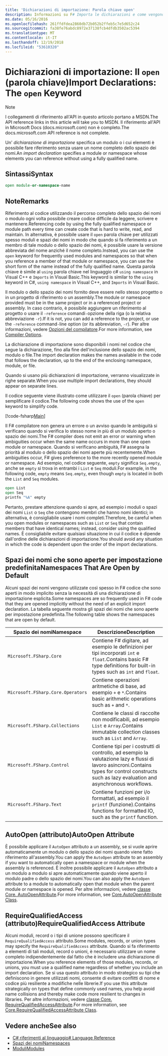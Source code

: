 ```yaml
---
title: 'Dichiarazioni di importazione: Parola chiave open'
description: Informazioni su F# Importa le dichiarazioni e come vengono specificati un modulo o i cui elementi è possibile fare riferimento senza usare un nome completo dello spazio dei nomi.
ms.date: 05/16/2016
ms.openlocfilehash: 261ffdfdea2860db72b052b2ffeb5c7e5d652c24
ms.sourcegitcommit: fa38fe76abdc8972e37138fcb4dfdb3502ac5394
ms.translationtype: MT
ms.contentlocale: it-IT
ms.lasthandoff: 12/19/2018
ms.locfileid: "53610320"
---
```

# <a name="import-declarations-the-open-keyword"></a><span data-ttu-id="6d8c1-103">Dichiarazioni di importazione: Il `open` (parola chiave)</span><span class="sxs-lookup"><span data-stu-id="6d8c1-103">Import Declarations: The `open` Keyword</span></span>

> [!NOTE]
> <span data-ttu-id="6d8c1-104">I collegamenti di riferimento all'API in questo articolo portano a MSDN.</span><span class="sxs-lookup"><span data-stu-id="6d8c1-104">The API reference links in this article will take you to MSDN.</span></span>  <span data-ttu-id="6d8c1-105">Il riferimento all'API in Microsoft Docs (docs.microsoft.com) non è completo.</span><span class="sxs-lookup"><span data-stu-id="6d8c1-105">The docs.microsoft.com API reference is not complete.</span></span>

<span data-ttu-id="6d8c1-106">Un' *dichiarazione di importazione* specifica un modulo o i cui elementi è possibile fare riferimento senza usare un nome completo dello spazio dei nomi.</span><span class="sxs-lookup"><span data-stu-id="6d8c1-106">An *import declaration* specifies a module or namespace whose elements you can reference without using a fully qualified name.</span></span>

## <a name="syntax"></a><span data-ttu-id="6d8c1-107">Sintassi</span><span class="sxs-lookup"><span data-stu-id="6d8c1-107">Syntax</span></span>

```fsharp
open module-or-namespace-name
```

## <a name="remarks"></a><span data-ttu-id="6d8c1-108">Note</span><span class="sxs-lookup"><span data-stu-id="6d8c1-108">Remarks</span></span>

<span data-ttu-id="6d8c1-109">Riferimento al codice utilizzando il percorso completo dello spazio dei nomi o modulo ogni volta possibile creare codice difficile da leggere, scrivere e mantenere.</span><span class="sxs-lookup"><span data-stu-id="6d8c1-109">Referencing code by using the fully qualified namespace or module path every time can create code that is hard to write, read, and maintain.</span></span> <span data-ttu-id="6d8c1-110">In alternativa, è possibile usare il `open` parola chiave per utilizzati spesso moduli e spazi dei nomi in modo che quando si fa riferimento a un membro di tale modulo o dello spazio dei nomi, è possibile usare la versione abbreviata del nome anziché il nome completo.</span><span class="sxs-lookup"><span data-stu-id="6d8c1-110">Instead, you can use the `open` keyword for frequently used modules and namespaces so that when you reference a member of that module or namespace, you can use the short form of the name instead of the fully qualified name.</span></span> <span data-ttu-id="6d8c1-111">Questa parola chiave è simile al `using` parola chiave nel linguaggio c# `using namespace` in Visual C++ e `Imports` in Visual Basic.</span><span class="sxs-lookup"><span data-stu-id="6d8c1-111">This keyword is similar to the `using` keyword in C#, `using namespace` in Visual C++, and `Imports` in Visual Basic.</span></span>

<span data-ttu-id="6d8c1-112">Il modulo o dello spazio dei nomi fornito deve essere nello stesso progetto o in un progetto di riferimento o un assembly.</span><span class="sxs-lookup"><span data-stu-id="6d8c1-112">The module or namespace provided must be in the same project or in a referenced project or assembly.</span></span> <span data-ttu-id="6d8c1-113">In caso contrario, è possibile aggiungere un riferimento al progetto o usare il `-reference` comandi`-`opzione della riga (o la relativa abbreviazione `-r`).</span><span class="sxs-lookup"><span data-stu-id="6d8c1-113">If it is not, you can add a reference to the project, or use the `-reference` command`-`line option (or its abbreviation, `-r`).</span></span> <span data-ttu-id="6d8c1-114">Per altre informazioni, vedere [Opzioni del compilatore](compiler-options.md).</span><span class="sxs-lookup"><span data-stu-id="6d8c1-114">For more information, see [Compiler Options](compiler-options.md).</span></span>

<span data-ttu-id="6d8c1-115">La dichiarazione di importazione sono disponibili i nomi nel codice che segue la dichiarazione, fino alla fine dell'inclusione dello spazio dei nomi, modulo o file.</span><span class="sxs-lookup"><span data-stu-id="6d8c1-115">The import declaration makes the names available in the code that follows the declaration, up to the end of the enclosing namespace, module, or file.</span></span>

<span data-ttu-id="6d8c1-116">Quando si usano più dichiarazioni di importazione, verranno visualizzate in righe separate.</span><span class="sxs-lookup"><span data-stu-id="6d8c1-116">When you use multiple import declarations, they should appear on separate lines.</span></span>

<span data-ttu-id="6d8c1-117">Il codice seguente viene illustrato come utilizzare il `open` (parola chiave) per semplificare il codice.</span><span class="sxs-lookup"><span data-stu-id="6d8c1-117">The following code shows the use of the `open` keyword to simplify code.</span></span>

[!code-fsharp[Main](../../../samples/snippets/fsharp/lang-ref-2/snippet6801.fs)]

<span data-ttu-id="6d8c1-118">Il F# compilatore non genera un errore o un avviso quando le ambiguità si verificano quando si verifica lo stesso nome in più di un modulo aperto o spazio dei nomi.</span><span class="sxs-lookup"><span data-stu-id="6d8c1-118">The F# compiler does not emit an error or warning when ambiguities occur when the same name occurs in more than one open module or namespace.</span></span> <span data-ttu-id="6d8c1-119">Quando si verificano ambiguità, F# assegna la priorità al modulo o dello spazio dei nomi aperte più recentemente.</span><span class="sxs-lookup"><span data-stu-id="6d8c1-119">When ambiguities occur, F# gives preference to the more recently opened module or namespace.</span></span> <span data-ttu-id="6d8c1-120">Ad esempio, nel codice seguente, `empty` significa `Seq.empty`, anche se `empty` si trova in entrambi i `List` e `Seq` moduli.</span><span class="sxs-lookup"><span data-stu-id="6d8c1-120">For example, in the following code, `empty` means `Seq.empty`, even though `empty` is located in both the `List` and `Seq` modules.</span></span>

```fsharp
open List
open Seq
printfn "%A" empty
```

<span data-ttu-id="6d8c1-121">Pertanto, prestare attenzione quando si apre, ad esempio i moduli o spazi dei nomi `List` o `Seq` che contengono membri che hanno nomi identici; in alternativa, è consigliabile usare i nomi completi.</span><span class="sxs-lookup"><span data-stu-id="6d8c1-121">Therefore, be careful when you open modules or namespaces such as `List` or `Seq` that contain members that have identical names; instead, consider using the qualified names.</span></span> <span data-ttu-id="6d8c1-122">È consigliabile evitare qualsiasi situazione in cui il codice è dipende dall'ordine delle dichiarazioni di importazione.</span><span class="sxs-lookup"><span data-stu-id="6d8c1-122">You should avoid any situation in which the code is dependent upon the order of the import declarations.</span></span>

## <a name="namespaces-that-are-open-by-default"></a><span data-ttu-id="6d8c1-123">Spazi dei nomi che sono aperte per impostazione predefinita</span><span class="sxs-lookup"><span data-stu-id="6d8c1-123">Namespaces That Are Open by Default</span></span>

<span data-ttu-id="6d8c1-124">Alcuni spazi dei nomi vengono utilizzate così spesso in F# codice che sono aperti in modo implicito senza la necessità di una dichiarazione di importazione esplicita.</span><span class="sxs-lookup"><span data-stu-id="6d8c1-124">Some namespaces are so frequently used in F# code that they are opened implicitly without the need of an explicit import declaration.</span></span> <span data-ttu-id="6d8c1-125">La tabella seguente mostra gli spazi dei nomi che sono aperte per impostazione predefinita.</span><span class="sxs-lookup"><span data-stu-id="6d8c1-125">The following table shows the namespaces that are open by default.</span></span>

|<span data-ttu-id="6d8c1-126">Spazio dei nomi</span><span class="sxs-lookup"><span data-stu-id="6d8c1-126">Namespace</span></span>|<span data-ttu-id="6d8c1-127">Descrizione</span><span class="sxs-lookup"><span data-stu-id="6d8c1-127">Description</span></span>|
|---------|-----------|
|`Microsoft.FSharp.Core`|<span data-ttu-id="6d8c1-128">Contiene F# digitare, ad esempio le definizioni per tipi incorporati `int` e `float`.</span><span class="sxs-lookup"><span data-stu-id="6d8c1-128">Contains basic F# type definitions for built-in types such as `int` and `float`.</span></span>|
|`Microsoft.FSharp.Core.Operators`|<span data-ttu-id="6d8c1-129">Contiene operazioni aritmetiche di base, ad esempio `+` e `*`.</span><span class="sxs-lookup"><span data-stu-id="6d8c1-129">Contains basic arithmetic operations such as `+` and `*`.</span></span>|
|`Microsoft.FSharp.Collections`|<span data-ttu-id="6d8c1-130">Contiene le classi di raccolte non modificabili, ad esempio `List` e `Array`.</span><span class="sxs-lookup"><span data-stu-id="6d8c1-130">Contains immutable collection classes such as `List` and `Array`.</span></span>|
|`Microsoft.FSharp.Control`|<span data-ttu-id="6d8c1-131">Contiene tipi per i costrutti di controllo, ad esempio la valutazione lazy e flussi di lavoro asincroni.</span><span class="sxs-lookup"><span data-stu-id="6d8c1-131">Contains types for control constructs such as lazy evaluation and asynchronous workflows.</span></span>|
|`Microsoft.FSharp.Text`|<span data-ttu-id="6d8c1-132">Contiene funzioni per i/o formattati, ad esempio il `printf` (funzione).</span><span class="sxs-lookup"><span data-stu-id="6d8c1-132">Contains functions for formatted IO, such as the `printf` function.</span></span>|

## <a name="autoopen-attribute"></a><span data-ttu-id="6d8c1-133">AutoOpen (attributo)</span><span class="sxs-lookup"><span data-stu-id="6d8c1-133">AutoOpen Attribute</span></span>

<span data-ttu-id="6d8c1-134">È possibile applicare il `AutoOpen` attributo a un assembly, se si vuole aprire automaticamente un modulo o dello spazio dei nomi quando viene fatto riferimento all'assembly.</span><span class="sxs-lookup"><span data-stu-id="6d8c1-134">You can apply the `AutoOpen` attribute to an assembly if you want to automatically open a namespace or module when the assembly is referenced.</span></span> <span data-ttu-id="6d8c1-135">È inoltre possibile applicare il `AutoOpen` attributo a un modulo a modulo si apre automaticamente quando viene aperto il modulo padre o dello spazio dei nomi.</span><span class="sxs-lookup"><span data-stu-id="6d8c1-135">You can also apply the `AutoOpen` attribute to a module to automatically open that module when the parent module or namespace is opened.</span></span> <span data-ttu-id="6d8c1-136">Per altre informazioni, vedere [classe Core. AutoOpenAttribute](https://msdn.microsoft.com/visualfsharpdocs/conceptual/core.autoopenattribute-class-%5bfsharp%5d).</span><span class="sxs-lookup"><span data-stu-id="6d8c1-136">For more information, see [Core.AutoOpenAttribute Class](https://msdn.microsoft.com/visualfsharpdocs/conceptual/core.autoopenattribute-class-%5bfsharp%5d).</span></span>

## <a name="requirequalifiedaccess-attribute"></a><span data-ttu-id="6d8c1-137">RequireQualifiedAccess (attributo)</span><span class="sxs-lookup"><span data-stu-id="6d8c1-137">RequireQualifiedAccess Attribute</span></span>

<span data-ttu-id="6d8c1-138">Alcuni moduli, record o i tipi di unione possono specificare il `RequireQualifiedAccess` attributo.</span><span class="sxs-lookup"><span data-stu-id="6d8c1-138">Some modules, records, or union types may specify the `RequireQualifiedAccess` attribute.</span></span> <span data-ttu-id="6d8c1-139">Quando si fa riferimento a elementi di tali moduli, record o unioni, è necessario utilizzare un nome completo indipendentemente dal fatto che è includere una dichiarazione di importazione.</span><span class="sxs-lookup"><span data-stu-id="6d8c1-139">When you reference elements of those modules, records, or unions, you must use a qualified name regardless of whether you include an import declaration.</span></span> <span data-ttu-id="6d8c1-140">Se si usa questo attributo in modo strategico su tipi che definiscono in genere utilizzati nomi, consente di evitare conflitti di nome e codice più resiliente a modifiche nelle librerie.</span><span class="sxs-lookup"><span data-stu-id="6d8c1-140">If you use this attribute strategically on types that define commonly used names, you help avoid name collisions and thereby make code more resilient to changes in libraries.</span></span> <span data-ttu-id="6d8c1-141">Per altre informazioni, vedere [classe Core. RequireQualifiedAccessAttribute](https://msdn.microsoft.com/visualfsharpdocs/conceptual/core.requirequalifiedaccessattribute-class-%5Bfsharp%5D).</span><span class="sxs-lookup"><span data-stu-id="6d8c1-141">For more information, see [Core.RequireQualifiedAccessAttribute Class](https://msdn.microsoft.com/visualfsharpdocs/conceptual/core.requirequalifiedaccessattribute-class-%5Bfsharp%5D).</span></span>

## <a name="see-also"></a><span data-ttu-id="6d8c1-142">Vedere anche</span><span class="sxs-lookup"><span data-stu-id="6d8c1-142">See also</span></span>

- [<span data-ttu-id="6d8c1-143">C# riferimenti al linguaggio</span><span class="sxs-lookup"><span data-stu-id="6d8c1-143"># Language Reference</span></span>](index.md)
- [<span data-ttu-id="6d8c1-144">Spazi dei nomi</span><span class="sxs-lookup"><span data-stu-id="6d8c1-144">Namespaces</span></span>](namespaces.md)
- [<span data-ttu-id="6d8c1-145">Moduli</span><span class="sxs-lookup"><span data-stu-id="6d8c1-145">Modules</span></span>](modules.md)